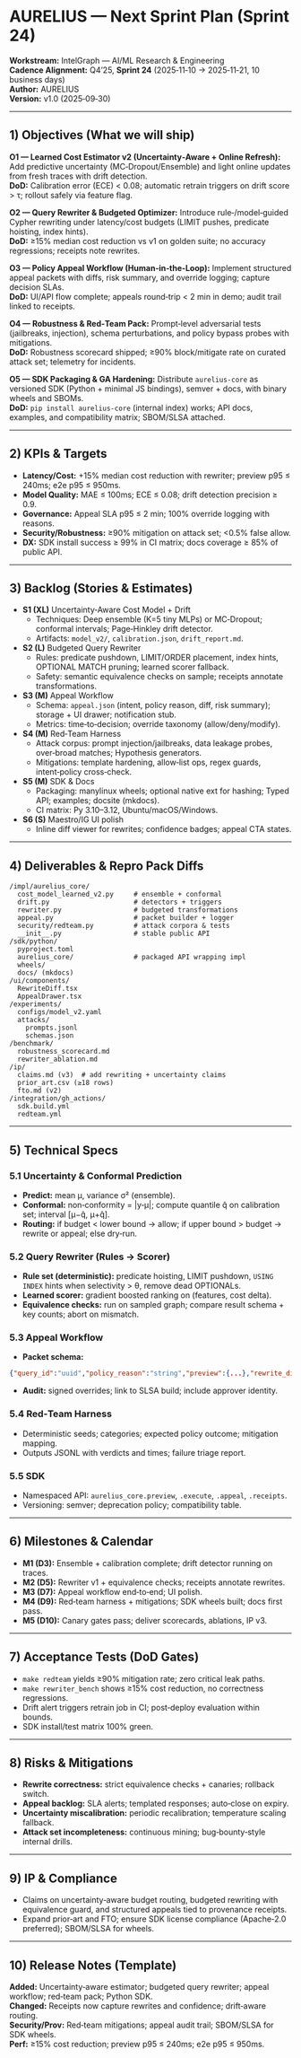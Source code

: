 # AURELIUS — Next Sprint Plan (Sprint 24)

**Workstream:** IntelGraph — AI/ML Research & Engineering  
**Cadence Alignment:** Q4’25, **Sprint 24** (2025‑11‑10 → 2025‑11‑21, 10 business days)  
**Author:** AURELIUS  
**Version:** v1.0 (2025‑09‑30)

---

## 1) Objectives (What we will ship)

**O1 — Learned Cost Estimator v2 (Uncertainty‑Aware + Online Refresh):** Add predictive uncertainty (MC‑Dropout/Ensemble) and light online updates from fresh traces with drift detection.  
**DoD:** Calibration error (ECE) < 0.08; automatic retrain triggers on drift score > τ; rollout safely via feature flag.

**O2 — Query Rewriter & Budgeted Optimizer:** Introduce rule‑/model‑guided Cypher rewriting under latency/cost budgets (LIMIT pushes, predicate hoisting, index hints).  
**DoD:** ≥15% median cost reduction vs v1 on golden suite; no accuracy regressions; receipts note rewrites.

**O3 — Policy Appeal Workflow (Human‑in‑the‑Loop):** Implement structured appeal packets with diffs, risk summary, and override logging; capture decision SLAs.  
**DoD:** UI/API flow complete; appeals round‑trip < 2 min in demo; audit trail linked to receipts.

**O4 — Robustness & Red‑Team Pack:** Prompt‑level adversarial tests (jailbreaks, injection), schema perturbations, and policy bypass probes with mitigations.  
**DoD:** Robustness scorecard shipped; ≥90% block/mitigate rate on curated attack set; telemetry for incidents.

**O5 — SDK Packaging & GA Hardening:** Distribute `aurelius-core` as versioned SDK (Python + minimal JS bindings), semver + docs, with binary wheels and SBOMs.  
**DoD:** `pip install aurelius-core` (internal index) works; API docs, examples, and compatibility matrix; SBOM/SLSA attached.

---

## 2) KPIs & Targets

- **Latency/Cost:** +15% median cost reduction with rewriter; preview p95 ≤ 240ms; e2e p95 ≤ 950ms.
- **Model Quality:** MAE ≤ 100ms; ECE ≤ 0.08; drift detection precision ≥ 0.9.
- **Governance:** Appeal SLA p95 ≤ 2 min; 100% override logging with reasons.
- **Security/Robustness:** ≥90% mitigation on attack set; <0.5% false allow.
- **DX:** SDK install success ≥ 99% in CI matrix; docs coverage ≥ 85% of public API.

---

## 3) Backlog (Stories & Estimates)

- **S1 (XL)** Uncertainty‑Aware Cost Model + Drift
  - Techniques: Deep ensemble (K=5 tiny MLPs) or MC‑Dropout; conformal intervals; Page‑Hinkley drift detector.
  - Artifacts: `model_v2/`, `calibration.json`, `drift_report.md`.
- **S2 (L)** Budgeted Query Rewriter
  - Rules: predicate pushdown, LIMIT/ORDER placement, index hints, OPTIONAL MATCH pruning; learned scorer fallback.
  - Safety: semantic equivalence checks on sample; receipts annotate transformations.
- **S3 (M)** Appeal Workflow
  - Schema: `appeal.json` (intent, policy reason, diff, risk summary); storage + UI drawer; notification stub.
  - Metrics: time‑to‑decision; override taxonomy (allow/deny/modify).
- **S4 (M)** Red‑Team Harness
  - Attack corpus: prompt injection/jailbreaks, data leakage probes, over‑broad matches; Hypothesis generators.
  - Mitigations: template hardening, allow‑list ops, regex guards, intent‑policy cross‑check.
- **S5 (M)** SDK & Docs
  - Packaging: manylinux wheels; optional native ext for hashing; Typed API; examples; docsite (mkdocs).
  - CI matrix: Py 3.10–3.12, Ubuntu/macOS/Windows.
- **S6 (S)** Maestro/IG UI polish
  - Inline diff viewer for rewrites; confidence badges; appeal CTA states.

---

## 4) Deliverables & Repro Pack Diffs

```
/impl/aurelius_core/
  cost_model_learned_v2.py     # ensemble + conformal
  drift.py                     # detectors + triggers
  rewriter.py                  # budgeted transformations
  appeal.py                    # packet builder + logger
  security/redteam.py          # attack corpora & tests
  __init__.py                  # stable public API
/sdk/python/
  pyproject.toml
  aurelius_core/               # packaged API wrapping impl
  wheels/
  docs/ (mkdocs)
/ui/components/
  RewriteDiff.tsx
  AppealDrawer.tsx
/experiments/
  configs/model_v2.yaml
  attacks/
    prompts.jsonl
    schemas.json
/benchmark/
  robustness_scorecard.md
  rewriter_ablation.md
/ip/
  claims.md (v3)  # add rewriting + uncertainty claims
  prior_art.csv (≥18 rows)
  fto.md (v2)
/integration/gh_actions/
  sdk.build.yml
  redteam.yml
```

---

## 5) Technical Specs

### 5.1 Uncertainty & Conformal Prediction

- **Predict:** mean μ, variance σ² (ensemble).
- **Conformal:** non‑conformity = |y‑μ|; compute quantile q̂ on calibration set; interval [μ−q̂, μ+q̂].
- **Routing:** if budget < lower bound → allow; if upper bound > budget → rewrite or appeal; else dry‑run.

### 5.2 Query Rewriter (Rules → Scorer)

- **Rule set (deterministic):** predicate hoisting, LIMIT pushdown, `USING INDEX` hints when selectivity > θ, remove dead OPTIONALs.
- **Learned scorer:** gradient boosted ranking on (features, cost delta).
- **Equivalence checks:** run on sampled graph; compare result schema + key counts; abort on mismatch.

### 5.3 Appeal Workflow

- **Packet schema:**

```json
{"query_id":"uuid","policy_reason":"string","preview":{...},"rewrite_diff":"udiff","risks":["data_exfil","excessive_cost"],"owner":"user@org","proposed_overrides":["limit=50"],"evidence":["plan.png","profile.json"]}
```

- **Audit:** signed overrides; link to SLSA build; include approver identity.

### 5.4 Red‑Team Harness

- Deterministic seeds; categories; expected policy outcome; mitigation mapping.
- Outputs JSONL with verdicts and times; failure triage report.

### 5.5 SDK

- Namespaced API: `aurelius_core.preview`, `.execute`, `.appeal`, `.receipts`.
- Versioning: semver; deprecation policy; compatibility table.

---

## 6) Milestones & Calendar

- **M1 (D3):** Ensemble + calibration complete; drift detector running on traces.
- **M2 (D5):** Rewriter v1 + equivalence checks; receipts annotate rewrites.
- **M3 (D7):** Appeal workflow end‑to‑end; UI polish.
- **M4 (D9):** Red‑team harness + mitigations; SDK wheels built; docs first pass.
- **M5 (D10):** Canary gates pass; deliver scorecards, ablations, IP v3.

---

## 7) Acceptance Tests (DoD Gates)

- `make redteam` yields ≥90% mitigation rate; zero critical leak paths.
- `make rewriter_bench` shows ≥15% cost reduction, no correctness regressions.
- Drift alert triggers retrain job in CI; post‑deploy evaluation within bounds.
- SDK install/test matrix 100% green.

---

## 8) Risks & Mitigations

- **Rewrite correctness:** strict equivalence checks + canaries; rollback switch.
- **Appeal backlog:** SLA alerts; templated responses; auto‑close on expiry.
- **Uncertainty miscalibration:** periodic recalibration; temperature scaling fallback.
- **Attack set incompleteness:** continuous mining; bug‑bounty‑style internal drills.

---

## 9) IP & Compliance

- Claims on uncertainty‑aware budget routing, budgeted rewriting with equivalence guard, and structured appeals tied to provenance receipts.
- Expand prior‑art and FTO; ensure SDK license compliance (Apache‑2.0 preferred); SBOM/SLSA for wheels.

---

## 10) Release Notes (Template)

**Added:** Uncertainty‑aware estimator; budgeted query rewriter; appeal workflow; red‑team pack; Python SDK.  
**Changed:** Receipts now capture rewrites and confidence; drift‑aware routing.  
**Security/Prov:** Red‑team mitigations; appeal audit trail; SBOM/SLSA for SDK wheels.  
**Perf:** ≥15% cost reduction; preview p95 ≤ 240ms; e2e p95 ≤ 950ms.

